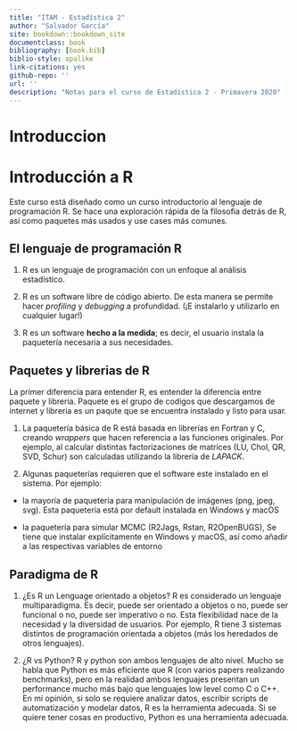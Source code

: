 ```yaml
--- 
title: "ITAM - Estadística 2"
author: "Salvador García"
site: bookdown::bookdown_site
documentclass: book
bibliography: [book.bib]
biblio-style: apalike
link-citations: yes
github-repo: ''
url: ''
description: "Notas para el curso de Estadística 2 - Primavera 2020"
---
```


# Introduccion


# Introducción a R

Este curso está diseñado como un curso introductorio al lenguaje de programación R. Se hace una exploración rápida de la filosofia detrás de R, así como paquetes más usados y use cases más comunes.

## El lenguaje de programación R

1. R es un lenguaje de programación con un enfoque al análisis estadístico. 

2. R es un software libre de código abierto. De esta manera se permite hacer *profiling* y *debugging* a profundidad. (¡E instalarlo y utilizarlo en cualquier lugar!)

3. R es un software **hecho a la medida**; es decir, el usuario instala la paquetería necesaria a sus necesidades. 

## Paquetes y librerias de R

La primer diferencia para entender R, es entender la diferencia entre paquete y libreria. Paquete es el grupo de codigos que descargamos de internet y libreria es un paqute que se encuentra instalado y listo para usar.  

1. La paquetería básica de R está basada en librerías en Fortran y C, creando *wrappers* que hacen referencia a las funciones originales. Por ejemplo, al calcular distintas factorizaciones de matrices (LU, Chol, QR, SVD, Schur) son calculadas utilizando la librería de *LAPACK*.

2. Algunas paqueterías requieren que el software este instalado en el sistema. Por ejemplo:

  + la mayoría de paquetería para manipulación de imágenes (png, jpeg, svg). Esta paquetería está por default instalada en Windows y macOS

  + la paquetería para simular MCMC (R2Jags, Rstan, R2OpenBUGS), Se tiene que instalar explícitamente en Windows y macOS, así como añadir a las respectivas variables de entorno

## Paradigma de R
1. ¿Es R un Lenguage orientado a objetos? R es considerado un lenguaje multiparadigma. Es decir, puede ser orientado a objetos o no, puede ser funcional o no, puede ser imperativo o no. Esta flexibilidad nace de la necesidad y la diversidad de usuarios. Por ejemplo, R tiene 3 sistemas distintos de programación orientada a objetos (más los heredados de otros lenguajes).

2. ¿R vs Python?
R y python son ambos lenguajes de alto nivel. Mucho se habla que Python es más eficiente que R (con varios papers realizando benchmarks), pero en la realidad ambos lenguajes presentan un performance mucho más bajo que lenguajes low level como C o C++. En mi opinión, si solo se requiere analizar datos, escribir scripts de automatización y modelar datos, R es la herramienta adecuada. Si se quiere tener cosas en productivo, Python es una herramienta adecuada. 



